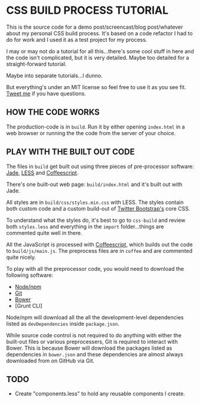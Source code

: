 # CSS BUILD PROCESS TUTORIAL

This is the source code for a demo post/screencast/blog post/whatever about my personal CSS build process. It's based on a code refactor I had to do for work and I used it as a test project for my process.

I may or may not do a tutorial for all this...there's some cool stuff in here and the code isn't complicated, but it is very detailed. Maybe too detailed for a straight-forward tutorial.

Maybe into separate tutorials...I dunno.

But everything's under an MIT license so feel free to use it as you see fit. [Tweet me](http://twitter.com/kaidez) if you have questions.

## HOW THE CODE WORKS
The production-code is in `build`. Run it by either opening `index.html` in a web browser or running the the code from the server of your choice.

## PLAY WITH THE BUILT OUT CODE
The files in `build` get built out using three pieces of pre-processor software: [Jade](http://jade-lang.com/), [LESS](http://lesscss.org/) and [Coffeescript](http://coffeescript.org/).

There's one built-out web page: `build/index.html` and it's built out with Jade.

All styles are in `build/css/styles.min.css` with LESS. The styles contain both custom code and a custom build-out of [Twitter Bootstrap's](http://getbootstrap.com/) core CSS.

To understand what the styles do, it's best to go to `css-build` and review both `styles.less` and everything in the `import` folder...things are commented quite well in there.

All the JavaScript is processed with [Coffeescript](http://coffeescript.org/), which builds out the code to `build/js/main.js`. The preprocess files are in `coffee` and are commented quite nicely.

To play with all the preprocessor code, you would need to download the following software:

* [Node/npm](http://nodejs.org/download/)
* [Git](http://git-scm.com/downloads)
* [Bower](http://bower.io)
* [Grunt CLI]

Node/npm will download all the all the development-level dependencies listed as `devDependencies` inside `package.json`.

While source code control is not required to do anything with either the built-out files or various preprocessers, Git is required to interact with Bower. This is because Bower will download the packages listed as dependencies in `bower.json` and these dependencies are almost always downloaded from on GitHub via Git.

## TODO

* Create "components.less" to hold any reusable components I create.

